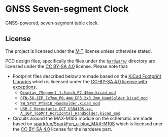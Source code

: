 # GNSS Seven-segment Clock

GNSS-powered, seven-segment table clock.

## License

The project is licensed under the [MIT](./LICENSE) license unless otherwise stated.

PCD design files, specifically the files under the [`hardware/`](./hardware/) directory are licensed under the [CC BY-SA 4.0](https://creativecommons.org/licenses/by-sa/4.0/) license. Please note that:
- Footprint files described below are made based on the [KiCad Footprint Libraries](https://gitlab.com/kicad/libraries/kicad-footprints) which is licensed under the [CC-BY-SA 4.0 license with exceptions](https://gitlab.com/kicad/libraries/kicad-footprints/-/blob/8.0.8/LICENSE.md?ref_type=tags).
    - [`Display_7Segment_1.5inch_P2.45mm.kicad_mod`](./hardware/gnss-7-seg-clock.pretty/Display_7Segment_1.5inch_P2.45mm.kicad_mod)
    - [`QFN-56-1EP_7x7mm_P0.4mm_EP3.2x3.2mm_HandSolder.kicad_mod`](./hardware/gnss-7-seg-clock.pretty/QFN-56-1EP_7x7mm_P0.4mm_EP3.2x3.2mm_HandSolder.kicad_mod)
    - [`SW_SPST_PTS810_HandSolder.kicad_mod`](./hardware/gnss-7-seg-clock.pretty/SW_SPST_PTS810_HandSolder.kicad_mod)
    - [`USB_C_Receptacle_GCT_USB4105-xx-A_16P_TopMnt_Horizontal_HandSolder.kicad_mod`](./hardware/gnss-7-seg-clock.pretty/USB_C_Receptacle_GCT_USB4105-xx-A_16P_TopMnt_Horizontal_HandSolder.kicad_mod)
- Circuits around the MAX-M10S module on the schematic are made based on [sparkfun/SparkFun\_u-blox\_MAX-M10S][SparkFun-MAX-M10S] which is licensed uner the [CC BY-SA 4.0](https://github.com/sparkfun/SparkFun_u-blox_MAX-M10S/blob/8e937406ba0f21e3afc8ca20ddeb06b088023951/LICENSE.md#hardware) license for the hardeare part.

[SparkFun-MAX-M10S]: https://github.com/sparkfun/SparkFun_u-blox_MAX-M10S
